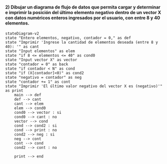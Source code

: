 #### 2) Dibujar un diagrama de flujo de datos que permita cargar y determinar e imprimir la posición del último elemento negativo dentro de un vector X con datos numéricos enteros ingresados por el usuario, con entre 8 y 40 elementos.
```mermaid
stateDiagram-v2
state "Entero elementos, negativo, contador = 0," as def
state "Imprimir 'Ingrese la cantidad de elementos deseada (entre 8 y 40): '" as cant
state "Input elementos" as elem
state "if 8 <= elementos <= 40" as cond0
state "Input vector X" as vector
state "contador = 0" as back
state "if contador < N" as cond
state "if (X[contador]<0)" as cond2
state "negativo = contador" as neg
state "contador += 1" as cont
state "Imprimir 'El último valor negativo del vector X es (negativo)'" as print
    main --> def
    def --> cant
    cant --> elem
    elem --> cond0
    cond0 --> vector : si
    cond0 --> cant : no
    vector --> cond
    cond --> cond2 : si
    cond --> print : no
    cond2 --> neg : si
    neg --> cont
    cont --> cond
    cond2 --> cont : no
    
    print --> end
```
